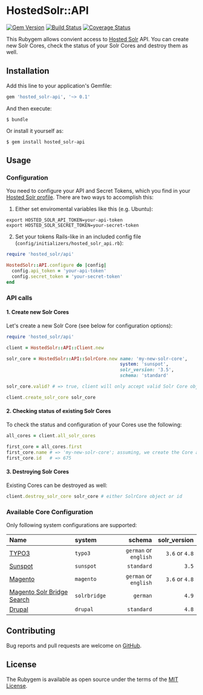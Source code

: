 # HostedSolr::API

[![Gem Version](https://badge.fury.io/rb/hosted_solr-api.svg)](http://badge.fury.io/rb/hosted_solr-api) [![Build Status](https://travis-ci.org/dkd/hosted_solr-api.svg?branch=master)](https://travis-ci.org/dkd/hosted_solr-api) [![Coverage Status](https://coveralls.io/repos/dkd/hosted_solr-api/badge.svg?branch=master&service=github)](https://coveralls.io/github/dkd/hosted_solr-api?branch=master)


This Rubygem allows convient access to [Hosted Solr](https://www.hosted-solr.com/) API. You can create new Solr Cores, check the status of your Solr Cores and destroy them as well.


## Installation

Add this line to your application's Gemfile:

```Ruby
gem 'hosted_solr-api', '~> 0.1'
```

And then execute:

```Shell
$ bundle
```

Or install it yourself as:

```Shell
$ gem install hosted_solr-api
```


## Usage

### Configuration

You need to configure your API and Secret Tokens, which you find in your [Hosted Solr profile](https://www.hosted-solr.com/account/api_credentials). There are two ways to accomplish this:

1. Either set enviromental variables like this (e.g. Ubuntu):

```Shell
export HOSTED_SOLR_API_TOKEN=your-api-token
export HOSTED_SOLR_SECRET_TOKEN=your-secret-token
```

2. Set your tokens Rails-like in an included config file (`config/initializers/hosted_solr_api.rb`):

```Ruby
require 'hosted_solr/api'

HostedSolr::API.configure do |config|
  config.api_token = 'your-api-token'
  config.secret_token = 'your-secret-token'
end
```


### API calls

#### 1. Create new Solr Cores

Let's create a new Solr Core (see below for configuration options):

```Ruby
require 'hosted_solr/api'

client = HostedSolr::API::Client.new

solr_core = HostedSolr::API::SolrCore.new name: 'my-new-solr-core',
                                          system: 'sunspot',
                                          solr_version: '3.5',
                                          schema: 'standard'

solr_core.valid? # => true, client will only accept valid Solr Core objects

client.create_solr_core solr_core
```

#### 2. Checking status of existing Solr Cores

To check the status and configuration of your Cores use the following:

```Ruby
all_cores = client.all_solr_cores

first_core = all_cores.first
first_core.name # => 'my-new-solr-core'; assuming, we create the Core above
first_core.id   # => 675
```

#### 3. Destroying Solr Cores

Existing Cores can be destroyed as well:

```Ruby
client.destroy_solr_core solr_core # either SolrCore object or id
```

### Available Core Configuration

Only following system configurations are supported:

|Name|system|schema|solr_version|
|:---|:---|---:|---:|
|[TYPO3](https://typo3.org/)|`typo3`|`german` or `english`|`3.6` or `4.8`|
|[Sunspot](https://sunspot.github.io/)|`sunspot`|`standard`|`3.5`|
|[Magento](http://magento.com/)|`magento`|`german` or `english`|`3.6` or `4.8`|
|[Magento Solr Bridge Search](http://www.magentocommerce.com/magento-connect/solr-bridge-search.html)|`solrbridge`|`german`|`4.9`|
|[Drupal](https://www.drupal.org/)|`drupal`|`standard`|`4.8`|


## Contributing

Bug reports and pull requests are welcome on [GitHub](https://github.com/dkd/hosted_solr-api).


## License

The Rubygem is available as open source under the terms of the [MIT License](http://opensource.org/licenses/MIT).

